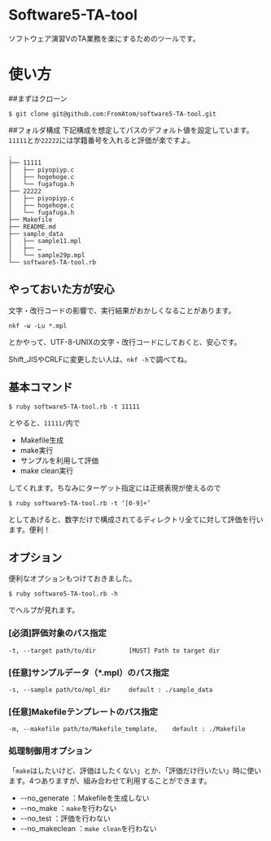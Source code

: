 # Software5-TA-tool
ソフトウェア演習VのTA業務を楽にするためのツールです。

# 使い方

##まずはクローン

```
$ git clone git@github.com:FromAtom/software5-TA-tool.git
```

##フォルダ構成
下記構成を想定してパスのデフォルト値を設定しています。`11111`とか`22222`には学籍番号を入れると評価が楽ですよ。

```
.
├── 11111
│   ├── piyopiyp.c
│   ├── hogehoge.c
│   └── fugafuga.h
├── 22222
│   ├── piyopiyp.c
│   ├── hogehoge.c
│   └── fugafuga.h
├── Makefile
├── README.md
├── sample_data
│   ├── sample11.mpl
│   ├── …
│   └── sample29p.mpl
└── software5-TA-tool.rb
```

## やっておいた方が安心
文字・改行コードの影響で、実行結果がおかしくなることがあります。

```
nkf -w -Lu *.mpl
```
とかやって、UTF-8-UNIXの文字・改行コードにしておくと、安心です。

Shift_JISやCRLFに変更したい人は、`nkf -h`で調べてね。

## 基本コマンド

```
$ ruby software5-TA-tool.rb -t 11111
```
とやると、`11111/`内で

- Makefile生成
- make実行
- サンプルを利用して評価
- make clean実行

してくれます。ちなみにターゲット指定には正規表現が使えるので

```
$ ruby software5-TA-tool.rb -t ‘[0-9]+’
```

としてあげると、数字だけで構成されてるディレクトリ全てに対して評価を行います。便利！

## オプション
便利なオプションもつけておきました。

```
$ ruby software5-TA-tool.rb -h
```
でヘルプが見れます。

### [必須]評価対象のパス指定
```
-t, --target path/to/dir         [MUST] Path to target dir
```

### [任意]サンプルデータ（*.mpl）のパス指定

```
-s, --sample path/to/mpl_dir     default : ./sample_data
```

### [任意]Makefileテンプレートのパス指定

```
-m, --makefile path/to/Makefile_template,    default : ./Makefile
```

### 処理制御用オプション
「`make`はしたいけど、評価はしたくない」とか、「評価だけ行いたい」時に使います。4つありますが、組み合わせて利用することができます。

+ --no_generate	：Makefileを生成しない
+ --no_make 		：`make`を行わない
+ --no_test		：評価を行わない
+ --no_makeclean	：`make clean`を行わない
